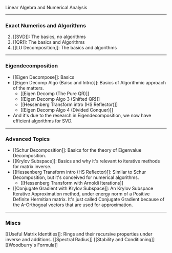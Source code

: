Linear Algebra and Numerical Analysis



---
### **Exact Numerics and Algorithms**
2. [[SVD]]: The basics, no algorithms
3. [[QR]]: The basics and Algorithms
4. [[LU Decomposition]]: The basics and algorithms

---
### **Eigendecomposition**
* [[Eigen Decompose]]: Basics
* [[Eigen Decomp Algo (Baisc and Intro)]]: Basics of Algorithmic approach of the matters. 
	* [[Eigen Decomp (The Pure QR)]]
	* [[Eigen Decomp Algo 3 (Shifted QR)]]
	* [[Hessenberg Transform intro (HS Reflector)]]
	* [[Eigen Decomp Algo 4 (Divided Conquer)]]
* And it's due to the research in Eigendecomposition, we now have efficient algorithms for SVD. 


---
### **Advanced Topics**
* [[Schur Decomposition]]: Basics for the theory of Eigenvalue Decomposition. 
* [[Krylov Subspace]]: Basics and why it's relevant to iterative methods for matrix inverse. 
* [[Hessenberg Transform intro (HS Reflector)]]: Similar to Schur Decomposition, but it's conceived for numerical algorithms. 
	* [[Hessenberg Transform with Arnoldi Iterations]]
* [[Conjugate Gradient with Krylov Subspace]]: An Krylov Subspace Iterative Approximation method, under energy norm of a Positive Definite Hermitian matrix. It's just called Conjugate Gradient because of the A-Orthogoal vectors that are used for approximation. 

---
### **Miscs**

[[Useful Matrix Identities]]: Rings and their recursive properties under inverse and additions. 
[[Spectral Radius]]
[[Stability and Conditioning]]
[[Woodburry's Formula]]
